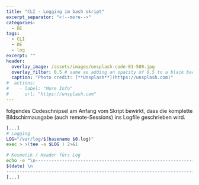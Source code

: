 ```yaml
---
title: "CLI - Logging im bash skript"
excerpt_separator: "<!--more-->"
categories:
  - DE
tags:
  - CLI
  - DE
  - log
excerpt: ""
header:
  overlay_image: /assets/images/unsplash-code-01-500.jpg
  overlay_filter: 0.5 # same as adding an opacity of 0.5 to a black background
  caption: "Photo credit: [**Unsplash**](https://unsplash.com)"
#  actions:
#    - label: "More Info"
#      url: "https://unsplash.com"
---
```



folgendes Codeschnipsel am Anfang vom Skript bewirkt, dass die komplette Bildschirmausgabe (auch remote-Sessions) ins Logfile geschrieben wird.

```bash
[...]
# Logging
LOG="/var/log/$(basename $0.log)"
exec > >(tee -a $LOG ) 2>&1

# Kosmetik / Header fürs Log
echo -e "\n---------------------------------------------------------------------------------------------\n
$(date) \n
---------------------------------------------------------------------------------------------" > $LOG
[...]
```



